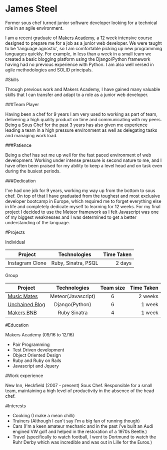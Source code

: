 # James Steel

Former sous chef turned junior software developer looking for a technical role in an agile environment.

I am a recent graduate of [Makers Academy](http://www.makersacademy.com/), a 12 week intensive course designed to prepare me for a job as a junior web developer. We were taught to be 'language agnostic', so I am comfortable picking up new programming languages quickly. For example, in less than a week in a small team we created a basic blogging platform using the Django/Python framework having had no previous experience with Python. I am also well versed in agile methodologies and SOLID principals.

#Skills

Through previous work and Makers Academy, I have gained many valuable skills that I can transfer and adapt to a role as a junior web developer.

###Team Player

Having been a chef for 9 years I am very used to working as part of team, delivering a high quality product on time and communicating with my peers. Being a Sous Chef for the past 3 years has also given me experience leading a team in a high pressure environment as well as delegating tasks and managing work load.

###Patience

Being a chef has set me up well for the fast paced environment of web development. Working under intense pressure is second nature to me, and I have often been praised for my ability to keep a level head and on task even during the busiest periods.

###Dedication

I've had one job for 9 years, working my way up from the bottom to sous chef. On top of that I have graduated from the toughest and most exclusive developer bootcamp in Europe, which required me to forget everything else in life and completely dedicate myself to learning for 12 weeks. For my final project I decided to use the Meteor framework as I felt Javascript was one of my biggest weaknesses and I was determined to get a better understanding of the language.  

#Projects

Individual

|Project        | Technologies      | Time Taken |
|-------------- |:-----------------:|-----------:|
|Instagram Clone| Ruby, Sinatra, PSQL | 2 days   |

Group

|Project       | Technologies      | Team size | Time Taken |
|--------------|:-----------------:|:---------:|-----------:|
|[Music Mates](https://github.com/Tomy8s/music_mates)   | Meteor(Javascript)|     6     | 2 weeks    |
|[Unchained Blog](https://github.com/Swinston88/unchained_blog)| Django(Python)    |     6     | 1 week     |
|[Makers BNB](https://github.com/James-SteelX/makersbnb)    | Ruby Sinatra      |     4     | 1 week     |

#Education

Makers Academy (09/16 to 12/16)

- Pair Programming
- Test Driven development
- Object Oriented Design
- Ruby and Ruby on Rails
- Javascript and Jquery


#Work experience

New Inn, Heckfield (2007 - present)
Sous Chef. Responsible for a small team, maintaining a high level of productivity in the absence of the head chef.

#Interests

* Cooking (I make a mean chilli)
* Trainers (Although I can't say I'm a big fan of running though)
* Cars (I'm a keen amateur mechanic and in the past i've built an Audi engined VW golf and helped in the restoration of a 1970s Beetle.)
* Travel (specifically to watch football, I went to Dortmund to watch the Ruhr Derby which was incredible and was out in Lille for the Euros.)

